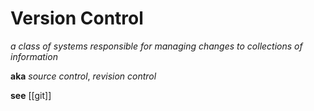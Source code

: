 # Version Control

_a class of systems responsible for managing changes to collections of information_

**aka** _source control_, _revision control_

**see** [[git]]
